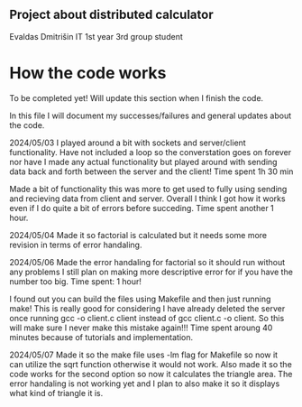 ## Project about distributed calculator

Evaldas Dmitrišin IT 1st year 3rd group student

# **How the code works** 
To be completed yet! Will update this section when I finish the code.

In this file I will document my successes/failures and general updates about the code.

2024/05/03
I played around a bit with sockets and server/client functionality. Have not included a loop so the converstation goes on forever nor have I made any actual functionality but played around
with sending data back and forth between the server and the client! Time spent 1h 30 min

Made a bit of functionality this was more to get used to fully using sending and recieving data from client and server. Overall I think I got how it works even if I do quite a bit of errors
before succeding. Time spent another 1 hour.

2024/05/04
Made it so factorial is calculated but it needs some more revision in terms of error handaling.

2024/05/06
Made the error handaling for factorial so it should run without any problems I still plan on making more descriptive error for if you have the number too big. Time spent: 1 hour!

I found out you can build the files using Makefile and then just running make! This is really good for considering I have already deleted the server once running gcc -o client.c client
instead of gcc client.c -o client. So this will make sure I never make this mistake again!!! Time spent aroung 40 minutes because of tutorials and implementation.

2024/05/07
Made it so the make file uses -lm flag for Makefile so now it can utilize the sqrt function otherwise it would not work. Also made it so the code works for the second option so now it
calculates the triangle area. The error handaling is not working yet and I plan to also make it so it displays what kind of triangle it is.
